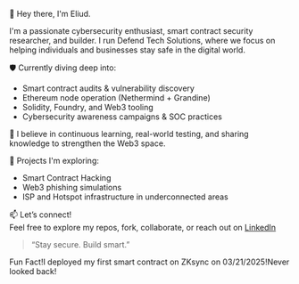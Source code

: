 👋 Hey there, I'm Eliud.

I'm a passionate cybersecurity enthusiast, smart contract security researcher, and builder. I run Defend Tech Solutions, where we focus on helping individuals and businesses stay safe in the digital world.

🛡️ Currently diving deep into:
- Smart contract audits & vulnerability discovery  
- Ethereum node operation (Nethermind + Grandine)  
- Solidity, Foundry, and Web3 tooling  
- Cybersecurity awareness campaigns & SOC practices

🧠 I believe in continuous learning, real-world testing, and sharing knowledge to strengthen the Web3 space.

🚀 Projects I'm exploring:
- Smart Contract Hacking 
- Web3 phishing simulations  
- ISP and Hotspot infrastructure in underconnected areas  

📫 Let’s connect!  
Feel free to explore my repos, fork, collaborate, or reach out on [LinkedIn](https://www.linkedin.com/in/eliud-ngethe-95083819a?utm_source=share&utm_campaign=share_via&utm_content=profile&utm_medium=ios_app)

> “Stay secure. Build smart.”

Fun Fact!I deployed my first smart contract on ZKsync on 03/21/2025!Never looked back!
